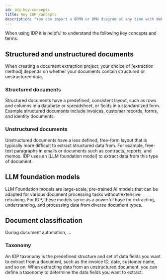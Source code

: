 ```yaml
---
id: idp-key-concepts
title: Key IDP concepts
description: "You can import a BPMN or DMN diagram at any time with Web Modeler."
---
```


When using IDP it is helpful to understand the following key concepts and terms.

## Structured and unstructured documents

When creating a document extraction project, your choice of [extraction method] depends on whether your documents contain structured or unstructured data.

### Structured documents

Structured documents have a predefined, consistent layout, such as rows and columns in a database or spreadsheet, or fields in a standardized form. Example structured documents include invoices, customer records, forms, and identity documents.

### Unstructured documents

Unstructured documents have a less defined, free-form layout that is typically more difficult to extract structured data from. For example, free-text paragraphs in emails or documents such as contracts, reports, and memos. IDP uses an [LLM foundation model] to extract data from this type of document.

## LLM foundation models

LLM Foundation models are large-scale, pre-trained AI models that can be adapted for various document processing tasks without extensive retraining. For IDP, these models serve as a powerful base for extracting, understanding, and processing data from diverse document types.

## Document classification

During document automation, …

### Taxonomy

An IDP taxonomy is the predefined structure and set of data fields you want to extract from a document, such as the invoice ID, date, customer name, and so on. When extracting data from an unstructured document, you can define a taxonomy to determine the data fields you want to extract.
